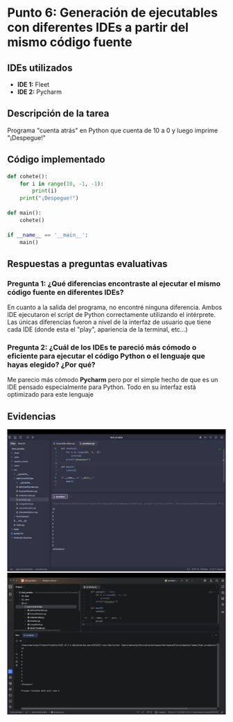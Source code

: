 # Punto 6: Generación de ejecutables con diferentes IDEs a partir del mismo código fuente

## IDEs utilizados
- **IDE 1:** Fleet
- **IDE 2:** Pycharm

## Descripción de la tarea
Programa "cuenta atrás" en Python que cuenta de 10 a 0 y luego imprime "¡Despegue!"

## Código implementado

```python
def cohete():
    for i in range(10, -1, -1):
        print(i)
    print("¡Despegue!")

def main():
    cohete()

if __name__ == '__main__':
    main()
```

## Respuestas a preguntas evaluativas

### Pregunta 1: ¿Qué diferencias encontraste al ejecutar el mismo código fuente en diferentes IDEs?

En cuanto a la salida del programa, no encontré ninguna diferencia. Ambos IDE ejecutaron el script de Python correctamente utilizando el intérprete. Las únicas diferencias fueron a nivel de la interfaz de usuario que tiene cada IDE (donde esta el "play", apariencia de la terminal, etc...)

### Pregunta 2: ¿Cuál de los IDEs te pareció más cómodo o eficiente para ejecutar el código Python o el lenguaje que hayas elegido? ¿Por qué?

Me parecio más cómodo **Pycharm** pero por el simple hecho de que es un IDE pensado especialmente para Python. Todo en su interfaz está optimizado para este lenguaje

## Evidencias
![Ejecución en Fleet](capturas/python1.png)
![Ejecución en Pycharm](capturas/python2.png)
